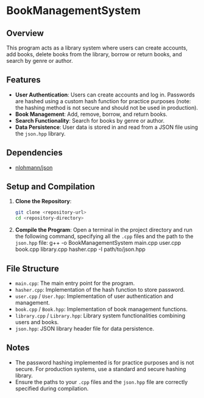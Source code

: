 # BookManagementSystem

## Overview
This program acts as a library system where users can create accounts, add books, delete books from the library, borrow or return books, and search by genre or author.

## Features
- **User Authentication**: Users can create accounts and log in. Passwords are hashed using a custom hash function for practice purposes (note: the hashing method is not secure and should not be used in production).
- **Book Management**: Add, remove, borrow, and return books.
- **Search Functionality**: Search for books by genre or author.
- **Data Persistence**: User data is stored in and read from a JSON file using the `json.hpp` library.

## Dependencies
- [nlohmann/json](https://github.com/nlohmann/json/blob/develop/single_include/nlohmann/json.hpp)

## Setup and Compilation
1. **Clone the Repository**:
    ```sh
    git clone <repository-url>
    cd <repository-directory>
    ```
    
2. **Compile the Program**:
    Open a terminal in the project directory and run the following command, specifying all the `.cpp` files and the path to the `json.hpp` file:
    g++ -o BookManagementSystem main.cpp user.cpp book.cpp library.cpp hasher.cpp -I path/to/json.hpp

## File Structure
- `main.cpp`: The main entry point for the program.
- `hasher.cpp`: Implementation of the hash function to store password.
- `user.cpp` / `User.hpp`: Implementation of user authentication and management.
- `book.cpp` / `Book.hpp`: Implementation of book management functions.
- `library.cpp` / `Library.hpp`: Library system functionalities combining users and books.
- `json.hpp`: JSON library header file for data persistence.

## Notes
- The password hashing implemented is for practice purposes and is not secure. For production systems, use a standard and secure hashing library.
- Ensure the paths to your `.cpp` files and the `json.hpp` file are correctly specified during compilation.
